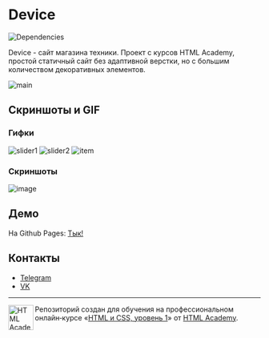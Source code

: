 # Device
![Dependencies](https://david-dm.org/qrxt/409751-device-24.svg)

Device - сайт магазина техники. Проект с курсов HTML Academy, простой статичный сайт без адаптивной верстки, но с большим количеством декоративных элементов.

![main](https://user-images.githubusercontent.com/46269438/99878835-3c282300-2c19-11eb-9580-483752e4b766.JPG)

## Скриншоты и GIF

### Гифки
![slider1](https://user-images.githubusercontent.com/46269438/99878832-3af6f600-2c19-11eb-8d6d-e66110f728f9.gif)
![slider2](https://user-images.githubusercontent.com/46269438/99878834-3b8f8c80-2c19-11eb-96c7-d563a261f7c7.gif)
![item](https://user-images.githubusercontent.com/46269438/99878836-3c282300-2c19-11eb-8551-b0baa68c7f9e.gif)

### Скриншоты
![image](https://user-images.githubusercontent.com/46269438/99878882-83161880-2c19-11eb-9288-5ca8a97046b5.png)

## Демо
На Github Pages: [Тык!](https://qrxt.github.io/device/)

## Контакты
- [Telegram](https://telegram.me/qrxt357)
- [VK](https://vk.com/id106399922)


---

<a href="https://htmlacademy.ru/intensive/htmlcss"><img align="left" width="50" height="50" alt="HTML Academy" src="https://up.htmlacademy.ru/static/img/intensive/htmlcss/logo-for-github-2.png"></a>

Репозиторий создан для обучения на профессиональном онлайн‑курсе «[HTML и CSS, уровень 1](https://htmlacademy.ru/intensive/htmlcss)» от [HTML Academy](https://htmlacademy.ru).
